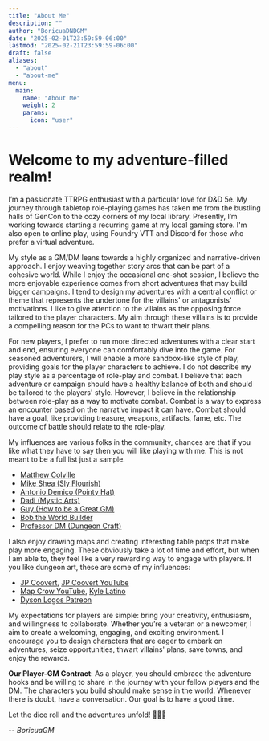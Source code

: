 ```yaml
---
title: "About Me"
description: ""
author: "BoricuaDNDGM"
date: "2025-02-01T23:59:59-06:00"
lastmod: "2025-02-21T23:59:59-06:00"
draft: false
aliases:
  - "about"
  - "about-me"
menu:
  main:
    name: "About Me"
    weight: 2
    params:
      icon: "user"
---
```


# Welcome to my adventure-filled realm!

I’m a passionate TTRPG enthusiast with a particular love for D&D 5e.
My journey through tabletop role-playing games has taken me from the bustling halls of GenCon to the cozy corners of my local library.
Presently, I’m working towards starting a recurring game at my local gaming store.
I'm also open to online play, using Foundry VTT and Discord for those who prefer a virtual adventure.

My style as a GM/DM leans towards a highly organized and narrative-driven approach.
I enjoy weaving together story arcs that can be part of a cohesive world.
While I enjoy the occasional one-shot session, I believe the more enjoyable experience comes from short adventures that may build bigger campaigns.
I tend to design my adventures with a central conflict or theme that represents the undertone for the villains' or antagonists' motivations.
I like to give attention to the villains as the opposing force tailored to the player characters.
My aim through these villains is to provide a compelling reason for the PCs to want to thwart their plans.

For new players, I prefer to run more directed adventures with a clear start and end, ensuring everyone can comfortably dive into the game.
For seasoned adventurers, I will enable a more sandbox-like style of play, providing goals for the player characters to achieve.
I do not describe my play style as a percentage of role-play and combat.
I believe that each adventure or campaign should have a healthy balance of both and should be tailored to the players' style.
However, I believe in the relationship between role-play as a way to motivate combat.
Combat is a way to express an encounter based on the narrative impact it can have.
Combat should have a goal, like providing treasure, weapons, artifacts, fame, etc.
The outcome of battle should relate to the role-play.

My influences are various folks in the community, chances are that if you like what they have to say then you will like playing with me.
This is not meant to be a full list just a sample.
- [Matthew Colville](https://youtube.com/playlist?list=PLlUk42GiU2guNzWBzxn7hs8MaV7ELLCP_&si=hHlv9SFYQeWnnv6w)
- [Mike Shea (Sly Flourish)](https://slyflourish.com/)
- [Antonio Demico (Pointy Hat)](https://www.youtube.com/@pointyhatstudios)
- [Dadi (Mystic Arts)](https://www.youtube.com/@Mystic-Arts-DM)
- [Guy (How to be a Great GM)](https://www.greatgamemaster.com/dm/about-us/)
- [Bob the World Builder](https://www.youtube.com/@BobWorldBuilder)
- [Professor DM (Dungeon Craft)](www.youtube.com/@DUNGEONCRAFT1)

I also enjoy drawing maps and creating interesting table props that make play more engaging.
These obviously take a lot of time and effort, but when I am able to, they feel like a very rewarding way to engage with players.
If you like dungeon art, these are some of my influences:

- [JP Coovert](https://www.jpcoovert.com/), [JP Coovert YouTube](https://www.youtube.com/@JPCoovert)
- [Map Crow YouTube](https://www.youtube.com/c/MapCrow), [Kyle Latino](https://www.kylelatino.com)
- [Dyson Logos Patreon](https://www.patreon.com/dysonlogos)

My expectations for players are simple: bring your creativity, enthusiasm, and willingness to collaborate.
Whether you’re a veteran or a newcomer, I aim to create a welcoming, engaging, and exciting environment.
I encourage you to design characters that are eager to embark on adventures, seize opportunities, thwart villains' plans, save towns, and enjoy the rewards.

**Our Player-GM Contract**:
As a player, you should embrace the adventure hooks and be willing to share in the journey with your fellow players and the DM.
The characters you build should make sense in the world.
Whenever there is doubt, have a conversation.
Our goal is to have a good time.

Let the dice roll and the adventures unfold! 🚀🎲📜

-- *BoricuaGM*
